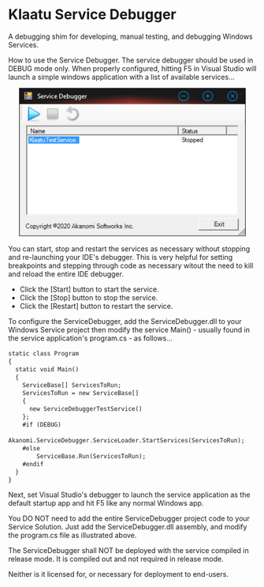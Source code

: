 # Klaatu Service Debugger
A debugging shim for developing, manual testing, and debugging Windows Services.

How to use the Service Debugger.
The service debugger should be used in DEBUG mode only. When properly configured, hitting F5 in Visual Studio will launch a simple windows application with a list of available services...

<p align="center">
  <img width="460" height="300" src="Documentation/ServiceDebuggerForm.jpg">
</p>

You can start, stop and restart the services as necessary without stopping and re-launching your IDE's debugger. This is very helpful for setting breakpoints and stepping through code as necessary witout the need to kill and reload the entire IDE debugger.

* Click the [Start] button to start the service.
* Click the [Stop] button to stop the service.
* Click the [Restart] button to restart the service.

To configure the ServiceDebugger, add the ServiceDebugger.dll to your Windows Service project then modify the service Main() - usually found in the service application's program.cs - as follows...

	static class Program
	{
      static void Main()
      {
        ServiceBase[] ServicesToRun;
		ServicesToRun = new ServiceBase[]
		{
		  new ServiceDebuggerTestService()
		};
		#if (DEBUG)
   	        Akanomi.ServiceDebugger.ServiceLoader.StartServices(ServicesToRun);
        #else
            ServiceBase.Run(ServicesToRun);
        #endif
      }
	}

Next, set Visual Studio's debugger to launch the service application as the default startup app and hit F5 like any normal Windows app. 

You DO NOT need to add the entire ServiceDebugger project code to your Service Solution. Just add the ServiceDebugger.dll assembly, and modify the program.cs file as illustrated above.

The ServiceDebugger shall NOT be deployed with the service compiled in release mode. It is compiled out and not required in release mode. 

Neither is it licensed for, or necessary for deployment to end-users.
